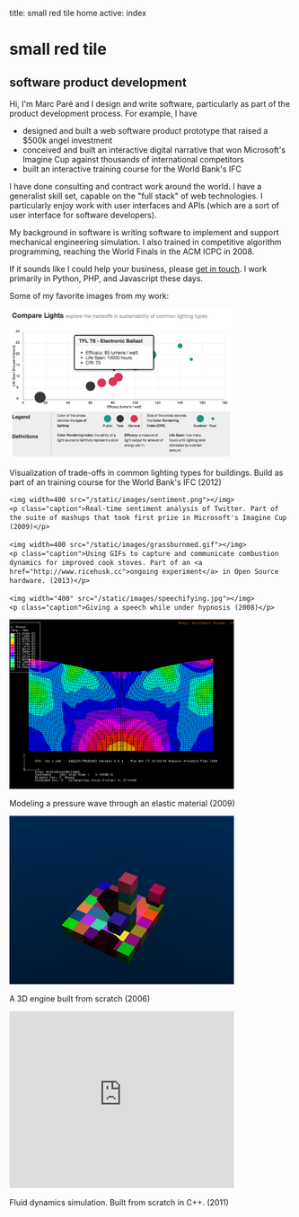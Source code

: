 title: small red tile home
active: index

<h1><span id="tile"></span>small red tile</h1>

<h2>software product development</h2>                

<div class="letter">
  <p>Hi, I'm Marc Par&eacute; and I design and write software, particularly as part of the product development process. For example, I have</p>
     
  <ul>
    <li>designed and built a web software product prototype that raised a $500k angel investment</li>
    <li>conceived and built an interactive digital narrative that won Microsoft's Imagine Cup against thousands of international competitors</li>
    <li>built an interactive training course for the World Bank's IFC</li>
  </ul>
  
  <p>I have done consulting and contract work around the world. I have a generalist skill set, capable on the "full stack" of web technologies. I particularly enjoy work with user interfaces and APIs (which are a sort of user interface for software developers).</p>
  
  <p>My background in software is writing software to implement and support mechanical engineering simulation. I also trained in competitive algorithm programming, reaching the World Finals in the ACM ICPC in 2008.</p>
    
  <p>If it sounds like I could help your business, please <a href="/contact">get in touch</a>. I work primarily in Python, PHP, and Javascript these days.</p>
    
   <p>Some of my favorite images from my work:</p>
</div>

<div class="portfolio-previews">
  <div class="col">
    <img width=400 src="/static/images/lights.png"></img>
    <p class="caption">Visualization of trade-offs in common lighting types for buildings. Build as part of an training course for the World Bank's IFC (2012)</p>

    <img width=400 src="/static/images/sentiment.png"></img>
    <p class="caption">Real-time sentiment analysis of Twitter. Part of the suite of mashups that took first prize in Microsoft's Imagine Cup (2009)</p>

    <img width=400 src="/static/images/grassburnmed.gif"></img>
    <p class="caption">Using GIFs to capture and communicate combustion dynamics for improved cook stoves. Part of an <a href="http://www.ricehusk.cc">ongoing experiment</a> in Open Source hardware. (2013)</p>

    <img width="400" src="/static/images/speechifying.jpg"></img>
    <p class="caption">Giving a speech while under hypnosis (2008)</p>
  </div>

  <div class="col">
    <img width=400 src="/static/images/pressurewave.png"></img>
    <p class="caption">Modeling a pressure wave through an elastic material (2009)</p>

<img width=400 src="/static/images/raytrace.png"></img>
<p class="caption">A 3D engine built from scratch (2006)</p>

<iframe width="400" height="315" src="http://www.youtube.com/embed/Sl0yAABZsFg" frameborder="0" allowfullscreen></iframe>
<p class="caption">Fluid dynamics simulation. Built from scratch in C++. (2011)</p>
  </div>
</div>
<!-- end portfolio-previews -->

